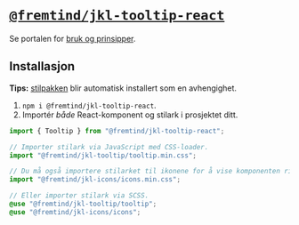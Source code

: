 # [`@fremtind/jkl-tooltip-react`](https://jokul.fremtind.no/komponenter/tooltip)

Se portalen for [bruk og prinsipper](https://jokul.fremtind.no/komponenter/tooltip).

## Installasjon

**Tips:** [stilpakken](../tooltip/) blir automatisk installert som en avhengighet.

1. `npm i @fremtind/jkl-tooltip-react`.
2. Importér _både_ React-komponent og stilark i prosjektet ditt.

```js
import { Tooltip } from "@fremtind/jkl-tooltip-react";

// Importer stilark via JavaScript med CSS-loader.
import "@fremtind/jkl-tooltip/tooltip.min.css";

// Du må også importere stilarket til ikonene for å vise komponenten riktig:
import "@fremtind/jkl-icons/icons.min.css";
```

```scss
// Eller importer stilark via SCSS.
@use "@fremtind/jkl-tooltip/tooltip";
@use "@fremtind/jkl-icons/icons";
```
